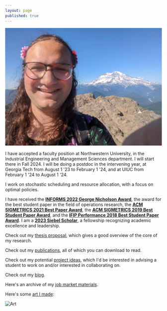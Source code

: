 ```yaml
---
layout: page
published: true
---
```

![Isaac Grosof's portrait](/assets/mountain.jpg)

I have accepted a faculty position at Northwestern University, in the Industrial Engineering and Management Sciences department. I will start there in Fall 2024. I will be doing a postdoc in the intervening year, at Georgia Tech from August 1 '23 to February 1 '24, and at UIUC from February 1 '24 to August 1 '24.

I work on stochastic scheduling and resource allocation, with a focus on optimal policies.

I have received
the [**INFORMS 2022 George Nicholson Award**](publications/#the-gittins-policy-is-nearly-optimal-in-the-mgk-under-extremely-general-conditions), the award for the best student paper in the field of operations research,
the [**ACM SIGMETRICS 2021 Best Paper Award**](publications/#nudge-stochastically-improving-upon-fcfs),
the [**ACM SIGMETRICS 2019 Best Student Paper Award**](publications/#load-balancing-guardrails),
and the [**IFIP Performance 2018 Best Student Paper Award**](publications/#srpt-for-multiserver-systems).
I am a [**2023 Siebel Scholar**](https://www.businesswire.com/news/home/20220922005006/en/Siebel-Scholars-Foundation-Announces-Class-of-2023), a fellowship recognizing academic excellence and leadership.

Check out my [thesis proposal](/assets/thesis-proposal.pdf),
which gives a good overview of the core of my research.

Check out my [publications](publications), all of which you can download to read.

Check out my potential [project ideas](project-ideas),
which I'd be interested in advising a student to work on and/or interested in collaborating on.

Check out my [blog](blog).

Here's an archive of my [job market materials](job-market).

Here's some [art I made](2018/12/06/programmatically-generated-artwork.html):

<img src="/assets/broken-glass.svg" alt="Art" width="400"/>
